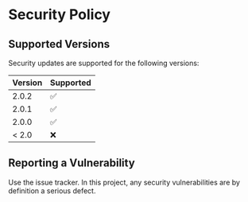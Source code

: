 # Security Policy

## Supported Versions

Security updates are supported for the following versions:

| Version | Supported          |
| ------- | ------------------ |
| 2.0.2   | :white_check_mark: |
| 2.0.1   | :white_check_mark: |
| 2.0.0   | :white_check_mark: |
| < 2.0   | :x:                |

## Reporting a Vulnerability

Use the issue tracker. In this project, any security vulnerabilities are by definition a serious defect.
